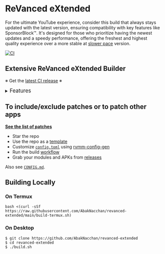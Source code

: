 # ReVanced eXtended

For the ultimate YouTube experience, consider this build that always stays updated with the latest version, ensuring compatibility with key features like SponsorBlock™. It's designed for those who prioritize having the newest updates and a speedy performance, offering the freshest and highest quality experience over a more stable at [slower pace](https://github.com/AbakNacchan/revanced-magisk-module) version.

[![CI](https://github.com/AbakNacchan/revanced-extended/actions/workflows/ci.yml/badge.svg?event=schedule)](https://github.com/AbakNacchan/revanced-extended/actions/workflows/ci.yml)

## Extensive ReVanced eXtended Builder

※ Get the [latest CI release](https://github.com/AbakNacchan/revanced-extended/releases) ※

<details><summary><big>Features</big></summary>
<ul>
 <li>Supports all existing and upcoming ReVanced eXtended apps</li>
 <li>Can create Magisk modules and non-root APKs</li>
 <li>Updates regularly with the newest versions of apps and patches</li>
 <li>Optimizes APKs and modules for size</li>
 <li>Modules</li>
    <ul>
     <li>Recompile invalidated odex files for faster performance</li>
     <li>Get updates from the Magisk app</li>
     <li>Avoid breaking SafetyNet or triggering root detections</li>
     <li>Manage the installation of the appropriate version of the stock app and other related tasks</li>
     <li>Supports Magisk and KernelSU</li>
    </ul>
</ul>
Be aware that GitHub Actions will trigger the <a href="../../actions/workflows/ci.yml">CI workflow</a> to build the modules and APKs daily if there is a change in ReVanced eXtended patches. You might want to turn it off.
</details>

## To include/exclude patches or to patch other apps
[**See the list of patches**](https://j-hc.github.io/rvmm-config-gen/)

 * Star the repo
 * Use the repo as a [template](https://github.com/AbakNacchan/revanced-extended/fork)
 * Customize [`config.toml`](./config.toml) using [rvmm-config-gen](https://j-hc.github.io/rvmm-config-gen/)
 * Run the build [workflow](../../actions/workflows/build.yml)
 * Grab your modules and APKs from [releases](../../releases)

Also see [`CONFIG.md`](./CONFIG.md).

## Building Locally
### On Termux
```console
bash <(curl -sSf https://raw.githubusercontent.com/AbakNacchan/revanced-extended/main/build-termux.sh)
```

### On Desktop
```console
$ git clone https://github.com/AbakNacchan/revanced-extended
$ cd revanced-extended
$ ./build.sh
```
